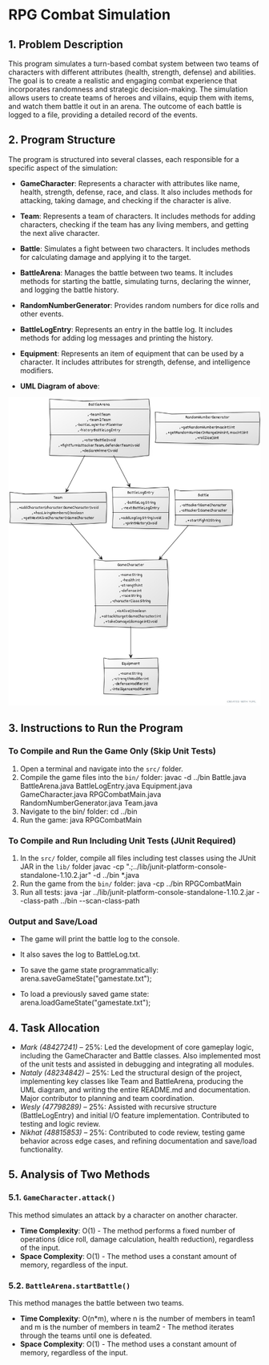 # RPG Combat Simulation

## 1. Problem Description

This program simulates a turn-based combat system between two teams of characters with different attributes (health, strength, defense) and abilities. The goal is to create a realistic and engaging combat experience that incorporates randomness and strategic decision-making. The simulation allows users to create teams of heroes and villains, equip them with items, and watch them battle it out in an arena. The outcome of each battle is logged to a file, providing a detailed record of the events.

## 2. Program Structure

The program is structured into several classes, each responsible for a specific aspect of the simulation:

*   **GameCharacter**: Represents a character with attributes like name, health, strength, defense, race, and class. It also includes methods for attacking, taking damage, and checking if the character is alive.
*   **Team**: Represents a team of characters. It includes methods for adding characters, checking if the team has any living members, and getting the next alive character.
*   **Battle**: Simulates a fight between two characters. It includes methods for calculating damage and applying it to the target.
*   **BattleArena**: Manages the battle between two teams. It includes methods for starting the battle, simulating turns, declaring the winner, and logging the battle history.
*   **RandomNumberGenerator**: Provides random numbers for dice rolls and other events.
*   **BattleLogEntry**: Represents an entry in the battle log. It includes methods for adding log messages and printing the history.
*   **Equipment**: Represents an item of equipment that can be used by a character. It includes attributes for strength, defense, and intelligence modifiers.

*   **UML Diagram of above**:

![alt text](image-1.png)

## 3. Instructions to Run the Program

### To Compile and Run the Game Only (Skip Unit Tests)

1. Open a terminal and navigate into the `src/` folder.
2. Compile the game files into the `bin/` folder:
 javac -d ../bin Battle.java BattleArena.java BattleLogEntry.java Equipment.java GameCharacter.java RPGCombatMain.java RandomNumberGenerator.java Team.java
3. Navigate to the bin/ folder:
 cd ../bin
4. Run the game:
 java RPGCombatMain

### To Compile and Run Including Unit Tests (JUnit Required)

1. In the `src/` folder, compile all files including test classes using the JUnit JAR in the `lib/` folder
 javac -cp ".;../lib/junit-platform-console-standalone-1.10.2.jar" -d ../bin *.java
2. Run the game from the `bin/` folder:
 java -cp ../bin RPGCombatMain
3. Run all tests:
 java -jar ../lib/junit-platform-console-standalone-1.10.2.jar --class-path ../bin --scan-class-path

### Output and Save/Load
* The game will print the battle log to the console.

* It also saves the log to BattleLog.txt.

* To save the game state programmatically:
 arena.saveGameState("gamestate.txt");
* To load a previously saved game state:
 arena.loadGameState("gamestate.txt");

 
## 4. Task Allocation

*   *Mark (48427241)* – 25%: Led the development of core gameplay logic, including the GameCharacter and Battle classes. Also implemented most of the unit tests and assisted in debugging and integrating all modules.
*   *Nataly (48234842)* – 25%: Led the structural design of the project, implementing key classes like Team and BattleArena, producing the UML diagram, and writing the entire README.md and documentation. Major contributor to planning and team coordination.
*   *Wesly (47798289)* – 25%: Assisted with recursive structure (BattleLogEntry) and initial I/O feature implementation. Contributed to testing and logic review. 
*   *Nikhat (48815853)* – 25%: Contributed to code review, testing game behavior across edge cases, and refining documentation and save/load functionality.

## 5. Analysis of Two Methods

### 5.1. `GameCharacter.attack()`

This method simulates an attack by a character on another character.

*   **Time Complexity**: O(1) - The method performs a fixed number of operations (dice roll, damage calculation, health reduction), regardless of the input.
*   **Space Complexity**: O(1) - The method uses a constant amount of memory, regardless of the input.

### 5.2. `BattleArena.startBattle()`

This method manages the battle between two teams.

*   **Time Complexity**: O(n*m), where n is the number of members in team1 and m is the number of members in team2 - The method iterates through the teams until one is defeated.
*   **Space Complexity**: O(1) - The method uses a constant amount of memory, regardless of the input.

